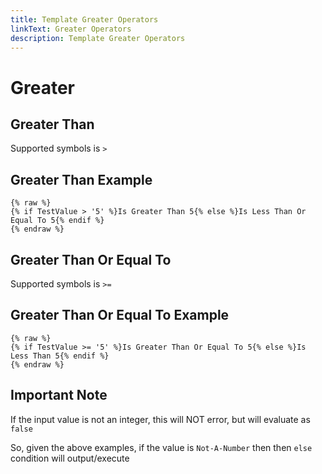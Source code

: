 ```yaml
---
title: Template Greater Operators
linkText: Greater Operators
description: Template Greater Operators
---
```


# Greater

## Greater Than

Supported symbols is `>`

## Greater Than Example

```text
{% raw %}
{% if TestValue > '5' %}Is Greater Than 5{% else %}Is Less Than Or Equal To 5{% endif %}
{% endraw %}
```

## Greater Than Or Equal To

Supported symbols is `>=`

## Greater Than Or Equal To Example

```text
{% raw %}
{% if TestValue >= '5' %}Is Greater Than Or Equal To 5{% else %}Is Less Than 5{% endif %}
{% endraw %}
```

## Important Note

If the input value is not an integer, this will NOT error, but will evaluate as `false`

So, given the above examples, if the value is `Not-A-Number` then then `else` condition will output/execute
